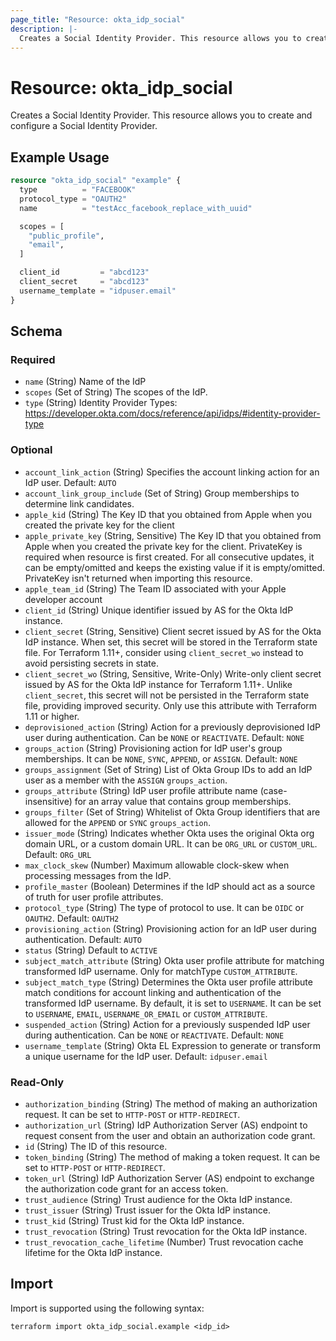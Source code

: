```yaml
---
page_title: "Resource: okta_idp_social"
description: |-
  Creates a Social Identity Provider. This resource allows you to create and configure a Social Identity Provider.
---
```


# Resource: okta_idp_social

Creates a Social Identity Provider. This resource allows you to create and configure a Social Identity Provider.

## Example Usage

```terraform
resource "okta_idp_social" "example" {
  type          = "FACEBOOK"
  protocol_type = "OAUTH2"
  name          = "testAcc_facebook_replace_with_uuid"

  scopes = [
    "public_profile",
    "email",
  ]

  client_id         = "abcd123"
  client_secret     = "abcd123"
  username_template = "idpuser.email"
}
```

<!-- schema generated by tfplugindocs -->
## Schema

### Required

- `name` (String) Name of the IdP
- `scopes` (Set of String) The scopes of the IdP.
- `type` (String) Identity Provider Types: https://developer.okta.com/docs/reference/api/idps/#identity-provider-type

### Optional

- `account_link_action` (String) Specifies the account linking action for an IdP user. Default: `AUTO`
- `account_link_group_include` (Set of String) Group memberships to determine link candidates.
- `apple_kid` (String) The Key ID that you obtained from Apple when you created the private key for the client
- `apple_private_key` (String, Sensitive) The Key ID that you obtained from Apple when you created the private key for the client. PrivateKey is required when resource is first created. For all consecutive updates, it can be empty/omitted and keeps the existing value if it is empty/omitted. PrivateKey isn't returned when importing this resource.
- `apple_team_id` (String) The Team ID associated with your Apple developer account
- `client_id` (String) Unique identifier issued by AS for the Okta IdP instance.
- `client_secret` (String, Sensitive) Client secret issued by AS for the Okta IdP instance. When set, this secret will be stored in the Terraform state file. For Terraform 1.11+, consider using `client_secret_wo` instead to avoid persisting secrets in state.
- `client_secret_wo` (String, Sensitive, Write-Only) Write-only client secret issued by AS for the Okta IdP instance for Terraform 1.11+. Unlike `client_secret`, this secret will not be persisted in the Terraform state file, providing improved security. Only use this attribute with Terraform 1.11 or higher.
- `deprovisioned_action` (String) Action for a previously deprovisioned IdP user during authentication. Can be `NONE` or `REACTIVATE`. Default: `NONE`
- `groups_action` (String) Provisioning action for IdP user's group memberships. It can be `NONE`, `SYNC`, `APPEND`, or `ASSIGN`. Default: `NONE`
- `groups_assignment` (Set of String) List of Okta Group IDs to add an IdP user as a member with the `ASSIGN` `groups_action`.
- `groups_attribute` (String) IdP user profile attribute name (case-insensitive) for an array value that contains group memberships.
- `groups_filter` (Set of String) Whitelist of Okta Group identifiers that are allowed for the `APPEND` or `SYNC` `groups_action`.
- `issuer_mode` (String) Indicates whether Okta uses the original Okta org domain URL, or a custom domain URL. It can be `ORG_URL` or `CUSTOM_URL`. Default: `ORG_URL`
- `max_clock_skew` (Number) Maximum allowable clock-skew when processing messages from the IdP.
- `profile_master` (Boolean) Determines if the IdP should act as a source of truth for user profile attributes.
- `protocol_type` (String) The type of protocol to use. It can be `OIDC` or `OAUTH2`. Default: `OAUTH2`
- `provisioning_action` (String) Provisioning action for an IdP user during authentication. Default: `AUTO`
- `status` (String) Default to `ACTIVE`
- `subject_match_attribute` (String) Okta user profile attribute for matching transformed IdP username. Only for matchType `CUSTOM_ATTRIBUTE`.
- `subject_match_type` (String) Determines the Okta user profile attribute match conditions for account linking and authentication of the transformed IdP username. By default, it is set to `USERNAME`. It can be set to `USERNAME`, `EMAIL`, `USERNAME_OR_EMAIL` or `CUSTOM_ATTRIBUTE`.
- `suspended_action` (String) Action for a previously suspended IdP user during authentication. Can be `NONE` or `REACTIVATE`. Default: `NONE`
- `username_template` (String) Okta EL Expression to generate or transform a unique username for the IdP user. Default: `idpuser.email`

### Read-Only

- `authorization_binding` (String) The method of making an authorization request. It can be set to `HTTP-POST` or `HTTP-REDIRECT`.
- `authorization_url` (String) IdP Authorization Server (AS) endpoint to request consent from the user and obtain an authorization code grant.
- `id` (String) The ID of this resource.
- `token_binding` (String) The method of making a token request. It can be set to `HTTP-POST` or `HTTP-REDIRECT`.
- `token_url` (String) IdP Authorization Server (AS) endpoint to exchange the authorization code grant for an access token.
- `trust_audience` (String) Trust audience for the Okta IdP instance.
- `trust_issuer` (String) Trust issuer for the Okta IdP instance.
- `trust_kid` (String) Trust kid for the Okta IdP instance.
- `trust_revocation` (String) Trust revocation for the Okta IdP instance.
- `trust_revocation_cache_lifetime` (Number) Trust revocation cache lifetime for the Okta IdP instance.

## Import

Import is supported using the following syntax:

```shell
terraform import okta_idp_social.example <idp_id>
```
